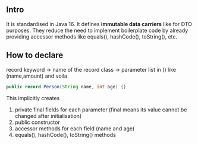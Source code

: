 ## Intro
It is standardised in Java 16. It defines **immutable data carriers** like for DTO purposes. They reduce the need to implement boilerplate code
by already providing accessor methods like equals(), hashCode(), toString(), etc.

## How to declare
record keyword -> name of the record class -> parameter list in () like (name,amount) and voila

```java
public record Person(String name, int age) {}
```

This implicitly creates 
1) private final fields for each parameter (final means its value cannot be changed after initialisation)
2) public constructor
3) accessor methods for each field (name and age)
4) equals(), hashCode(), toString() methods
